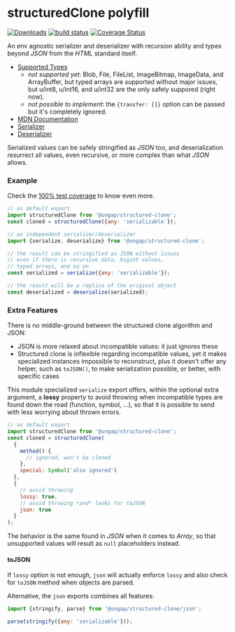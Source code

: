 # structuredClone polyfill

[![Downloads](https://img.shields.io/npm/dm/@ungap/structured-clone.svg)](https://www.npmjs.com/package/@ungap/structured-clone) [![build status](https://github.com/ungap/structured-clone/actions/workflows/node.js.yml/badge.svg)](https://github.com/ungap/structured-clone/actions) [![Coverage Status](https://coveralls.io/repos/github/ungap/structured-clone/badge.svg?branch=main)](https://coveralls.io/github/ungap/structured-clone?branch=main)

An env agnostic serializer and deserializer with recursion ability and types beyond *JSON* from the *HTML* standard itself.

  * [Supported Types](https://developer.mozilla.org/en-US/docs/Web/API/Web_Workers_API/Structured_clone_algorithm#supported_types)
    * *not supported yet*: Blob, File, FileList, ImageBitmap, ImageData, and ArrayBuffer, but typed arrays are supported without major issues, but u/int8, u/int16, and u/int32 are the only safely suppored (right now).
    * *not possible to implement*: the `{transfer: []}` option can be passed but it's completely ignored.
  * [MDN Documentation](https://developer.mozilla.org/en-US/docs/Web/API/structuredClone)
  * [Serializer](https://html.spec.whatwg.org/multipage/structured-data.html#structuredserializeinternal)
  * [Deserializer](https://html.spec.whatwg.org/multipage/structured-data.html#structureddeserialize)

Serialized values can be safely stringified as *JSON* too, and deserialization resurrect all values, even recursive, or more complex than what *JSON* allows.


### Example

Check the [100% test coverage](./test/index.js) to know even more.

```js
// as default export
import structuredClone from '@ungap/structured-clone';
const cloned = structuredClone({any: 'serializable'});

// as independent serializer/deserializer
import {serialize, deserialize} from '@ungap/structured-clone';

// the result can be stringified as JSON without issues
// even if there is recursive data, bigint values,
// typed arrays, and so on
const serialized = serialize({any: 'serializable'});

// the result will be a replica of the original object
const deserialized = deserialize(serialized);
```

### Extra Features

There is no middle-ground between the structured clone algorithm and JSON:

  * JSON is more relaxed about incompatible values: it just ignores these
  * Structured clone is inflexible regarding incompatible values, yet it makes specialized instances impossible to reconstruct, plus it doesn't offer any helper, such as `toJSON()`, to make serialization possible, or better, with specific cases

This module specialized `serialize` export offers, within the optional extra argument, a **lossy** property to avoid throwing when incompatible types are found down the road (function, symbol, ...), so that it is possible to send with less worrying about thrown errors.

```js
// as default export
import structuredClone from '@ungap/structured-clone';
const cloned = structuredClone(
  {
    method() {
      // ignored, won't be cloned
    },
    special: Symbol('also ignored')
  },
  {
    // avoid throwing
    lossy: true,
    // avoid throwing *and* looks for toJSON
    json: true
  }
);
```

The behavior is the same found in *JSON* when it comes to *Array*, so that unsupported values will result as `null` placeholders instead.

#### toJSON

If `lossy` option is not enough, `json` will actually enforce `lossy` and also check for `toJSON` method when objects are parsed.

Alternative, the `json` exports combines all features:

```js
import {stringify, parse} from '@ungap/structured-clone/json';

parse(stringify({any: 'serializable'}));
```
